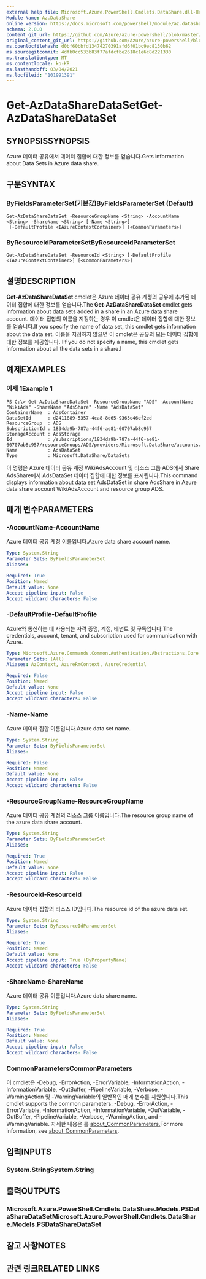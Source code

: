 ```yaml
---
external help file: Microsoft.Azure.PowerShell.Cmdlets.DataShare.dll-Help.xml
Module Name: Az.DataShare
online version: https://docs.microsoft.com/powershell/module/az.datashare/get-azdatasharedataset
schema: 2.0.0
content_git_url: https://github.com/Azure/azure-powershell/blob/master/src/DataShare/DataShare/help/Get-AzDataShareDataSet.md
original_content_git_url: https://github.com/Azure/azure-powershell/blob/master/src/DataShare/DataShare/help/Get-AzDataShareDataSet.md
ms.openlocfilehash: d0bf60bbfd13474270391afd6f01bc9ec8130b62
ms.sourcegitcommit: 4dfb0cc533b83f77afdcfbe2618c1e6c8d221330
ms.translationtype: MT
ms.contentlocale: ko-KR
ms.lasthandoff: 03/04/2021
ms.locfileid: "101991391"
---
```

# <span data-ttu-id="09147-101">Get-AzDataShareDataSet</span><span class="sxs-lookup"><span data-stu-id="09147-101">Get-AzDataShareDataSet</span></span>

## <span data-ttu-id="09147-102">SYNOPSIS</span><span class="sxs-lookup"><span data-stu-id="09147-102">SYNOPSIS</span></span>
<span data-ttu-id="09147-103">Azure 데이터 공유에서 데이터 집합에 대한 정보를 얻습니다.</span><span class="sxs-lookup"><span data-stu-id="09147-103">Gets information about Data Sets in Azure data share.</span></span>

## <span data-ttu-id="09147-104">구문</span><span class="sxs-lookup"><span data-stu-id="09147-104">SYNTAX</span></span>

### <span data-ttu-id="09147-105">ByFieldsParameterSet(기본값)</span><span class="sxs-lookup"><span data-stu-id="09147-105">ByFieldsParameterSet (Default)</span></span>
```
Get-AzDataShareDataSet -ResourceGroupName <String> -AccountName <String> -ShareName <String> [-Name <String>]
 [-DefaultProfile <IAzureContextContainer>] [<CommonParameters>]
```

### <span data-ttu-id="09147-106">ByResourceIdParameterSet</span><span class="sxs-lookup"><span data-stu-id="09147-106">ByResourceIdParameterSet</span></span>
```
Get-AzDataShareDataSet -ResourceId <String> [-DefaultProfile <IAzureContextContainer>] [<CommonParameters>]
```

## <span data-ttu-id="09147-107">설명</span><span class="sxs-lookup"><span data-stu-id="09147-107">DESCRIPTION</span></span>
<span data-ttu-id="09147-108">**Get-AzDataShareDataSet** cmdlet은 Azure 데이터 공유 계정의 공유에 추가된 데이터 집합에 대한 정보를 얻습니다.</span><span class="sxs-lookup"><span data-stu-id="09147-108">The **Get-AzDataShareDataSet** cmdlet gets information about data sets added in a share in an Azure data share account.</span></span> <span data-ttu-id="09147-109">데이터 집합의 이름을 지정하는 경우 이 cmdlet은 데이터 집합에 대한 정보를 얻습니다.</span><span class="sxs-lookup"><span data-stu-id="09147-109">If you specify the name of data set, this cmdlet gets information about the data set.</span></span> <span data-ttu-id="09147-110">이름을 지정하지 않으면 이 cmdlet은 공유의 모든 데이터 집합에 대한 정보를 제공합니다. I</span><span class="sxs-lookup"><span data-stu-id="09147-110">If you do not specify a name, this cmdlet gets information about all the data sets in a share.I</span></span>

## <span data-ttu-id="09147-111">예제</span><span class="sxs-lookup"><span data-stu-id="09147-111">EXAMPLES</span></span>

### <span data-ttu-id="09147-112">예제 1</span><span class="sxs-lookup"><span data-stu-id="09147-112">Example 1</span></span>
```
PS C:\> Get-AzDataShareDataSet -ResourceGroupName "ADS" -AccountName "WikiAds" -ShareName "AdsShare" -Name "AdsDataSet"
ContainerName  : AdsContainer
DataSetId      : d2411889-5357-4ca8-8d65-9363e46ef2ed
ResourceGroup  : ADS
SubscriptionId : 1834da9b-787a-44f6-ae81-60707ab8c957
StorageAccount : AdsStorage
Id             : /subscriptions/1834da9b-787a-44f6-ae81-60707ab8c957/resourceGroups/ADS/providers/Microsoft.DataShare/accounts/shelltest/shares/share4/dataSets/AdsDataSet
Name           : AdsDataSet
Type           : Microsoft.DataShare/DataSets
```

<span data-ttu-id="09147-113">이 명령은 Azure 데이터 공유 계정 WikiAdsAccount 및 리소스 그룹 ADS에서 Share AdsShare에서 AdsDataSet 데이터 집합에 대한 정보를 표시됩니다.</span><span class="sxs-lookup"><span data-stu-id="09147-113">This command displays information about data set AdsDataSet in share AdsShare in Azure data share account WikiAdsAccount and resource group ADS.</span></span>

## <span data-ttu-id="09147-114">매개 변수</span><span class="sxs-lookup"><span data-stu-id="09147-114">PARAMETERS</span></span>

### <span data-ttu-id="09147-115">-AccountName</span><span class="sxs-lookup"><span data-stu-id="09147-115">-AccountName</span></span>
<span data-ttu-id="09147-116">Azure 데이터 공유 계정 이름입니다.</span><span class="sxs-lookup"><span data-stu-id="09147-116">Azure data share account name.</span></span>

```yaml
Type: System.String
Parameter Sets: ByFieldsParameterSet
Aliases:

Required: True
Position: Named
Default value: None
Accept pipeline input: False
Accept wildcard characters: False
```

### <span data-ttu-id="09147-117">-DefaultProfile</span><span class="sxs-lookup"><span data-stu-id="09147-117">-DefaultProfile</span></span>
<span data-ttu-id="09147-118">Azure와 통신하는 데 사용되는 자격 증명, 계정, 테넌트 및 구독입니다.</span><span class="sxs-lookup"><span data-stu-id="09147-118">The credentials, account, tenant, and subscription used for communication with Azure.</span></span>

```yaml
Type: Microsoft.Azure.Commands.Common.Authentication.Abstractions.Core.IAzureContextContainer
Parameter Sets: (All)
Aliases: AzContext, AzureRmContext, AzureCredential

Required: False
Position: Named
Default value: None
Accept pipeline input: False
Accept wildcard characters: False
```

### <span data-ttu-id="09147-119">-Name</span><span class="sxs-lookup"><span data-stu-id="09147-119">-Name</span></span>
<span data-ttu-id="09147-120">Azure 데이터 집합 이름입니다.</span><span class="sxs-lookup"><span data-stu-id="09147-120">Azure data set name.</span></span>

```yaml
Type: System.String
Parameter Sets: ByFieldsParameterSet
Aliases:

Required: False
Position: Named
Default value: None
Accept pipeline input: False
Accept wildcard characters: False
```

### <span data-ttu-id="09147-121">-ResourceGroupName</span><span class="sxs-lookup"><span data-stu-id="09147-121">-ResourceGroupName</span></span>
<span data-ttu-id="09147-122">Azure 데이터 공유 계정의 리소스 그룹 이름입니다.</span><span class="sxs-lookup"><span data-stu-id="09147-122">The resource group name of the azure data share account.</span></span>

```yaml
Type: System.String
Parameter Sets: ByFieldsParameterSet
Aliases:

Required: True
Position: Named
Default value: None
Accept pipeline input: False
Accept wildcard characters: False
```

### <span data-ttu-id="09147-123">-ResourceId</span><span class="sxs-lookup"><span data-stu-id="09147-123">-ResourceId</span></span>
<span data-ttu-id="09147-124">Azure 데이터 집합의 리소스 ID입니다.</span><span class="sxs-lookup"><span data-stu-id="09147-124">The resource id of the azure data set.</span></span>

```yaml
Type: System.String
Parameter Sets: ByResourceIdParameterSet
Aliases:

Required: True
Position: Named
Default value: None
Accept pipeline input: True (ByPropertyName)
Accept wildcard characters: False
```

### <span data-ttu-id="09147-125">-ShareName</span><span class="sxs-lookup"><span data-stu-id="09147-125">-ShareName</span></span>
<span data-ttu-id="09147-126">Azure 데이터 공유 이름입니다.</span><span class="sxs-lookup"><span data-stu-id="09147-126">Azure data share name.</span></span>

```yaml
Type: System.String
Parameter Sets: ByFieldsParameterSet
Aliases:

Required: True
Position: Named
Default value: None
Accept pipeline input: False
Accept wildcard characters: False
```

### <span data-ttu-id="09147-127">CommonParameters</span><span class="sxs-lookup"><span data-stu-id="09147-127">CommonParameters</span></span>
<span data-ttu-id="09147-128">이 cmdlet은 -Debug, -ErrorAction, -ErrorVariable, -InformationAction, -InformationVariable, -OutBuffer, -PipelineVariable, -Verbose, -WarningAction 및 -WarningVariable의 일반적인 매개 변수를 지원합니다.</span><span class="sxs-lookup"><span data-stu-id="09147-128">This cmdlet supports the common parameters: -Debug, -ErrorAction, -ErrorVariable, -InformationAction, -InformationVariable, -OutVariable, -OutBuffer, -PipelineVariable, -Verbose, -WarningAction, and -WarningVariable.</span></span> <span data-ttu-id="09147-129">자세한 내용은 를 [about_CommonParameters.](http://go.microsoft.com/fwlink/?LinkID=113216)</span><span class="sxs-lookup"><span data-stu-id="09147-129">For more information, see [about_CommonParameters](http://go.microsoft.com/fwlink/?LinkID=113216).</span></span>

## <span data-ttu-id="09147-130">입력</span><span class="sxs-lookup"><span data-stu-id="09147-130">INPUTS</span></span>

### <span data-ttu-id="09147-131">System.String</span><span class="sxs-lookup"><span data-stu-id="09147-131">System.String</span></span>

## <span data-ttu-id="09147-132">출력</span><span class="sxs-lookup"><span data-stu-id="09147-132">OUTPUTS</span></span>

### <span data-ttu-id="09147-133">Microsoft.Azure.PowerShell.Cmdlets.DataShare.Models.PSDataShareDataSet</span><span class="sxs-lookup"><span data-stu-id="09147-133">Microsoft.Azure.PowerShell.Cmdlets.DataShare.Models.PSDataShareDataSet</span></span>

## <span data-ttu-id="09147-134">참고 사항</span><span class="sxs-lookup"><span data-stu-id="09147-134">NOTES</span></span>

## <span data-ttu-id="09147-135">관련 링크</span><span class="sxs-lookup"><span data-stu-id="09147-135">RELATED LINKS</span></span>
